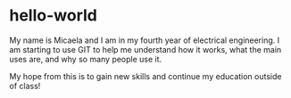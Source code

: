 # hello-world

My name is Micaela and I am in my fourth year of electrical engineering. 
I am starting to use GIT to help me understand how it works, what the main uses are, and why so many people use it. 

My hope from this is to gain new skills and continue my education outside of class! 
